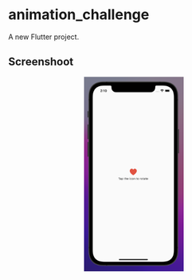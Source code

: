 # animation_challenge

A new Flutter project.

## Screenshoot

<p align="center">
    <img width="200" src="https://raw.githubusercontent.com/hasibulHossain/flutter_animation_challenge/2_rotate_animation_with_controller/Screenshot%202022-04-29%20at%202.10.01%20AM.png">
</p>
